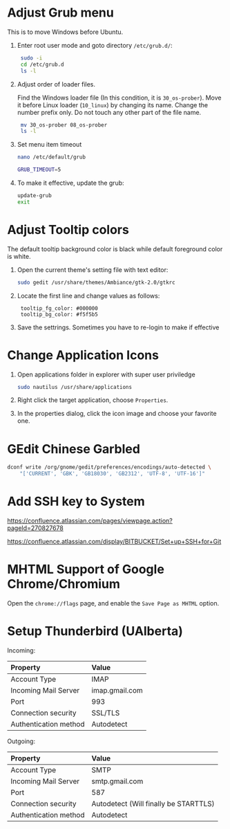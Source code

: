 Adjust Grub menu
================

This is to move Windows before Ubuntu.

1. Enter root user mode and goto directory ```/etc/grub.d/```:
   ```sh
    sudo -i
    cd /etc/grub.d
    ls -l
   ```

2. Adjust order of loader files.

   Find the Windows loader file (In this condition, it is ```30_os-prober```). 
   Move it before Linux loader (```10_linux```) by changing its name.
   Change the number prefix only. Do not touch any other part of the file name.

   ```sh
    mv 30_os-prober 08_os-prober
    ls -l
   ```

3. Set menu item timeout
   ```sh
   nano /etc/default/grub
   
   GRUB_TIMEOUT=5
   ```

4. To make it effective, update the grub:
   ```sh
   update-grub
   exit
   ```


Adjust Tooltip colors
=====================

The default tooltip background color is black while default foreground color is white.

1. Open the current theme's setting file with text editor:

   ```sh
   sudo gedit /usr/share/themes/Ambiance/gtk-2.0/gtkrc
   ```

2. Locate the first line and change values as follows:

   ```
    tooltip_fg_color: #000000
    tooltip_bg_color: #f5f5b5
   ```

3. Save the settrings. Sometimes you have to re-login to make if effective


Change Application Icons
========================


1. Open applications folder in explorer with super user priviledge

   ```sh
   sudo nautilus /usr/share/applications
   ```

2. Right click the target application, choose ```Properties```.

3. In the properties dialog, click the icon image and choose your favorite one.


GEdit Chinese Garbled
=====================

```sh
dconf write /org/gnome/gedit/preferences/encodings/auto-detected \
    "['CURRENT', 'GBK', 'GB18030', 'GB2312', 'UTF-8', 'UTF-16']"
```


Add SSH key to System
=====================

https://confluence.atlassian.com/pages/viewpage.action?pageId=270827678

https://confluence.atlassian.com/display/BITBUCKET/Set+up+SSH+for+Git


MHTML Support of Google Chrome/Chromium
=======================================

Open the ```chrome://flags``` page, and enable the ```Save Page as MHTML``` option.


Setup Thunderbird (UAlberta)
============================

Incoming:

|  Property               |  Value           |
| :---------------------- | :--------------- |
|  Account Type           |  IMAP            |
|  Incoming Mail Server   |  imap.gmail.com  |
|  Port                   |  993             |
|  Connection security    |  SSL/TLS         |
|  Authentication method  |  Autodetect      |

Outgoing:

|  Property               |  Value                                  |
| :---------------------- | :-------------------------------------- |
|  Account Type           |  SMTP                                   |
|  Incoming Mail Server   |  smtp.gmail.com                         |
|  Port                   |  587                                    |
|  Connection security    |  Autodetect (Will finally be STARTTLS)  |
|  Authentication method  |  Autodetect                             |
